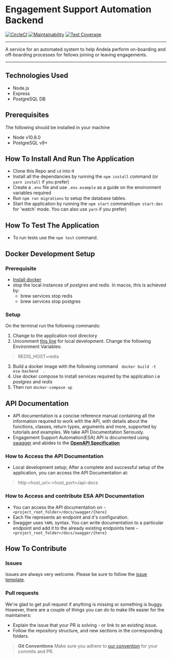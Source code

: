 # Engagement Support Automation Backend
[![CircleCI](https://circleci.com/gh/andela/bp-esa-backend/tree/develop.svg?style=svg)](https://circleci.com/gh/andela/bp-esa-backend/tree/develop) [![Maintainability](https://api.codeclimate.com/v1/badges/7ca38aaad866dd17a948/maintainability)](https://codeclimate.com/github/andela/bp-esa-backend/maintainability) [![Test Coverage](https://api.codeclimate.com/v1/badges/7ca38aaad866dd17a948/test_coverage)](https://codeclimate.com/github/andela/bp-esa-backend/test_coverage)
<hr>

A service for an automated system to help Andela perform on-boarding and off-boarding processes for fellows joining or leaving engagements.
<hr>

## Technologies Used
- Node.js
- Express
- PostgreSQL DB

## Prerequisites
The following should be installed in your machine
- Node v10.8.0
- PostgreSQL v9+

## How To Install And Run The Application

* Clone this Repo and `cd` into it
* Install all the dependancies by running the `npm install` command (or `yarn install` if you prefer)
* Create a `.env` file and use `.env.example` as a guide on the environment variables required
* Run `npm run migrations` to setup the database tables.
* Start the application by running the `npm start` command(`npm start:dev` for 'watch' mode. You can also use `yarn` if you prefer)

## How To Test The Application

* To run tests use the `npm test` command.

## Docker Development Setup
### Prerequisite
* [Install docker](https://docs.docker.com/install/)
* stop the local instances of *postgres* and *redis*. In macos, this is achieved by:
    - brew services stop redis
    - brew services stop postgres
### Setup
 On the terminal run the following  commands:
1. Change to the application root directory
2. Uncomment  [this line](https://github.com/andela/bp-esa-backend/blob/1828ebf586cf5a04cae00b5b92fda845f3825932/Dockerfile#L23) for  local development. Change  the  following Environment Variables:
>REDIS_HOST=redis

3. Build a docker image with the following command
` docker build -t esa-backend  .`
4. Use docker  compose to install services required by the application i.e *postgres* and *redis*
5. Then run `docker-compose up`


## API Documentation
*  API documentation is a concise reference manual containing all the information required to work with the API, with details about the functions, classes, return types, arguments and more, supported by tutorials and examples. We take API Documentation Seriously.
* Engagement Support Automation(ESA) API is documented using [swagger](https://swagger.io/) and abides to the [**OpenAPI Specification**](https://swagger.io/specification/)
### How to Access the API Documentation
* Local development setup; After a complete and successful setup of the application, you can access the API Documentation at:
> http:<host_url>:<host_port>/api-docs
### How to Access and contribute ESA API Documentation
* You can access the API documentation on `~<project_root_folder>/docs/swagger/{here}`
* Each file represents an endpoint and it's configuration.
* Swagger uses `YAML` syntax. You can write documentation to a particular endpoint and add it to the already existing endpoints here `~<project_root_folder>/docs/swagger/{here}`

## How To Contribute


### Issues
Issues are always very welcome. Please be sure to follow the [issue template](https://github.com/andela/engineering-playbook/issues/new).

### Pull requests
We're glad to get pull request if anything is missing or something is buggy. However, there are a couple of things you can do to make life easier for the maintainers:

- Explain the issue that your PR is solving - or link to an existing issue.
- Follow the repository structure, and new sections in the corresponding folders.

>**Git Conventions**
>Make sure you adhere to [our convention](https://github.com/andela/engineering-playbook/tree/master/5.%20Developing/Conventions#commit-message) for your commits and PR.

